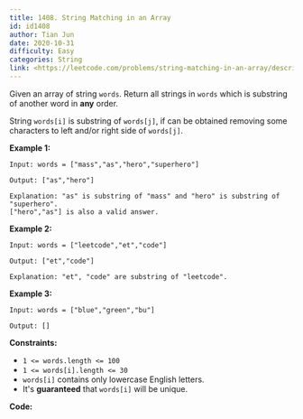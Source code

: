 ```yaml
---
title: 1408. String Matching in an Array
id: id1408
author: Tian Jun
date: 2020-10-31
difficulty: Easy
categories: String
link: <https://leetcode.com/problems/string-matching-in-an-array/description/>
---
```


Given an array of string `words`. Return all strings in `words` which is
substring of another word in **any** order.

String `words[i]` is substring of `words[j]`, if can be obtained removing some
characters to left and/or right side of `words[j]`.



**Example 1:**
            
	Input: words = ["mass","as","hero","superhero"]    
	Output: ["as","hero"]    
	Explanation: "as" is substring of "mass" and "hero" is substring of "superhero".    ["hero","as"] is also a valid answer.    

**Example 2:**
            
	Input: words = ["leetcode","et","code"]    
	Output: ["et","code"]    
	Explanation: "et", "code" are substring of "leetcode".    

**Example 3:**
            
	Input: words = ["blue","green","bu"]    
	Output: []    



**Constraints:**

  * `1 <= words.length <= 100`
  * `1 <= words[i].length <= 30`
  * `words[i]` contains only lowercase English letters.
  * It's **guaranteed**  that `words[i]` will be unique.


**Code:**
